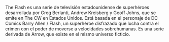 The Flash es una serie de televisión estadounidense de superhéroes desarrollada por Greg Berlanti, Andrew Kreisberg y Geoff Johns,
que se emite en The CW en Estados Unidos. Está basada en el personaje de DC Comics Barry Allen / Flash, un superhéroe disfrazado 
que lucha contra el crimen con el poder de moverse a velocidades sobrehumanas. 
Es una serie derivada de Arrow, que existe en el mismo universo ficticio.
